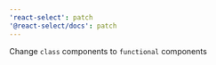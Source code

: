 ```yaml
---
'react-select': patch
'@react-select/docs': patch
---
```


Change `class` components to `functional` components
